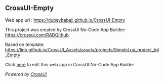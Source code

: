 ## CrossUI-Empty
Web app url : https://dubeybabaji.github.io/CrossUI-Empty

This project was created by CrossUI No-Code App Builder: https://crossui.com/RADGithub

Based on template: https://linb.github.io/CrossUI_Assets/assets/projects/Simple/xui_project_tpl_Empty

Click [here](https://crossui.com/RADGithub/#!from=github&owner=dubeybabaji&repo=CrossUI-Empty) to edit this web app in CrossUI No-Code App Builder

<i>Powered by [CrossUI](https://crossui.com)</i>
